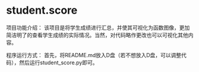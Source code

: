 # student.score

项目功能介绍：
该项目是将学生成绩进行汇总，并使其可视化为函数图像，更加简洁明了的查看学生成绩的实际情况。当然，对代码略作更改也可以可视化其他内容。

程序运行方式：
首先，将README.md放入D盘（若不想放入D盘，可以调整代码），然后运行student_score.py即可。
